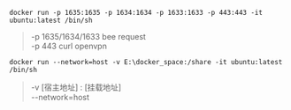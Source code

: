 ``` docker run -p 1635:1635 -p 1634:1634 -p 1633:1633 -p 443:443 -it ubuntu:latest /bin/sh  ```
> -p 1635/1634/1633 bee request  
> -p 443 curl openvpn  

``` docker run --network=host -v E:\docker_space:/share -it ubuntu:latest /bin/sh ```  
> -v \[宿主地址] : \[挂载地址]  
> --network=host
